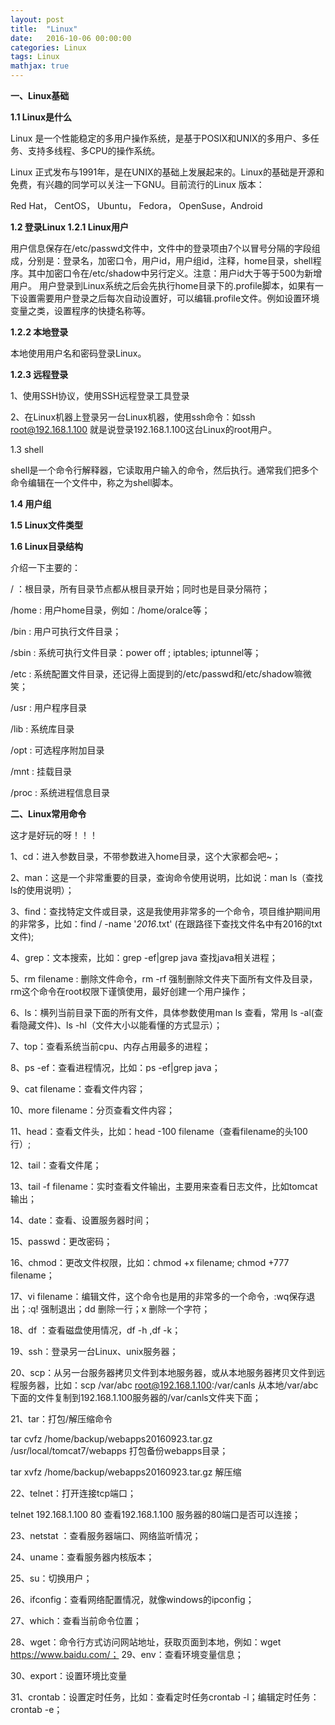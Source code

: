 ```yaml
---
layout: post
title:  "Linux"
date:   2016-10-06 00:00:00
categories: Linux
tags: Linux
mathjax: true
---
```


**一、Linux基础**

**1.1 Linux是什么**

Linux 是一个性能稳定的多用户操作系统，是基于POSIX和UNIX的多用户、多任务、支持多线程、多CPU的操作系统。

Linux 正式发布与1991年，是在UNIX的基础上发展起来的。Linux的基础是开源和免费，有兴趣的同学可以关注一下GNU。目前流行的Linux 版本：

 Red Hat， CentOS， Ubuntu， Fedora， OpenSuse，Android
 
**1.2 登录Linux
1.2.1 Linux用户**

用户信息保存在/etc/passwd文件中，文件中的登录项由7个以冒号分隔的字段组成，分别是：登录名，加密口令，用户id，用户组id，注释，home目录，shell程序。其中加密口令在/etc/shadow中另行定义。注意：用户id大于等于500为新增用户。
用户登录到Linux系统之后会先执行home目录下的.profile脚本，如果有一下设置需要用户登录之后每次自动设置好，可以编辑.profile文件。例如设置环境变量之类，设置程序的快捷名称等。

**1.2.2 本地登录**

本地使用用户名和密码登录Linux。

**1.2.3 远程登录**

1、使用SSH协议，使用SSH远程登录工具登录

2、在Linux机器上登录另一台Linux机器，使用ssh命令：如ssh root@192.168.1.100 就是说登录192.168.1.100这台Linux的root用户。

1.3 shell

shell是一个命令行解释器，它读取用户输入的命令，然后执行。通常我们把多个命令编辑在一个文件中，称之为shell脚本。

**1.4 用户组**



**1.5 Linux文件类型**


**1.6 Linux目录结构**

介绍一下主要的：

/ ：根目录，所有目录节点都从根目录开始；同时也是目录分隔符；

/home : 用户home目录，例如：/home/oralce等；

/bin : 用户可执行文件目录；

/sbin : 系统可执行文件目录：power off ; iptables; iptunnel等；

/etc :  系统配置文件目录，还记得上面提到的/etc/passwd和/etc/shadow嘛微笑；

/usr : 用户程序目录

/lib : 系统库目录

/opt : 可选程序附加目录

/mnt : 挂载目录

/proc : 系统进程信息目录

**二、Linux常用命令**

这才是好玩的呀！！！

1、cd：进入参数目录，不带参数进入home目录，这个大家都会吧~；

2、man：这是一个非常重要的目录，查询命令使用说明，比如说：man ls（查找ls的使用说明）；

3、find：查找特定文件或目录，这是我使用非常多的一个命令，项目维护期间用的非常多，比如：find / -name '*2016*.txt' (在跟路径下查找文件名中有2016的txt文件);

4、grep：文本搜索，比如：grep -ef|grep java 查找java相关进程；

5、rm filename : 删除文件命令，rm -rf 强制删除文件夹下面所有文件及目录，rm这个命令在root权限下谨慎使用，最好创建一个用户操作；

6、ls：横列当前目录下面的所有文件，具体参数使用man ls 查看，常用 ls -al(查看隐藏文件)、ls -hl（文件大小以能看懂的方式显示）；

7、top：查看系统当前cpu、内存占用最多的进程；

8、ps -ef：查看进程情况，比如：ps -ef|grep java；

9、cat filename：查看文件内容；

10、more filename：分页查看文件内容；

11、head：查看文件头，比如：head -100 filename（查看filename的头100行）;

12、tail：查看文件尾；

13、tail -f filename：实时查看文件输出，主要用来查看日志文件，比如tomcat输出；

14、date：查看、设置服务器时间；

15、passwd：更改密码；

16、chmod：更改文件权限，比如：chmod +x filename; chmod +777 filename；

17、vi filename：编辑文件，这个命令也是用的非常多的一个命令，:wq保存退出；:q! 强制退出；dd 删除一行；x 删除一个字符；

18、df ：查看磁盘使用情况，df -h ,df -k；

19、ssh：登录另一台Linux、unix服务器；

20、scp：从另一台服务器拷贝文件到本地服务器，或从本地服务器拷贝文件到远程服务器，比如：scp  /var/abc root@192.168.1.100:/var/canls 从本地/var/abc下面的文件复制到192.168.1.100服务器的/var/canls文件夹下面；

21、tar：打包/解压缩命令

tar cvfz /home/backup/webapps20160923.tar.gz  /usr/local/tomcat7/webapps 打包备份webapps目录；

tar xvfz /home/backup/webapps20160923.tar.gz 解压缩

22、telnet：打开连接tcp端口；

   telnet 192.168.1.100 80 查看192.168.1.100 服务器的80端口是否可以连接；

23、netstat ：查看服务器端口、网络监听情况；

24、uname：查看服务器内核版本；

25、su：切换用户；

26、ifconfig：查看网络配置情况，就像windows的ipconfig；

27、which：查看当前命令位置；

28、wget：命令行方式访问网站地址，获取页面到本地，例如：wget https://www.baidu.com/；
29、env：查看环境变量信息；

30、export：设置环境比变量

31、crontab：设置定时任务，比如：查看定时任务crontab -l；编辑定时任务：crontab -e；
